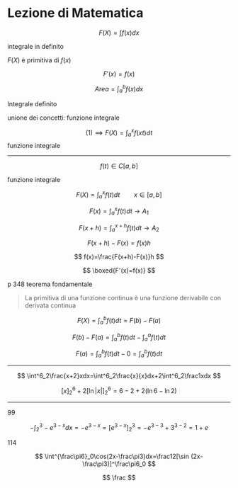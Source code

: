 # Lezione di Matematica


$$
F(X)=\int f(x)dx
$$

integrale in definito

$F(X)$ è primitiva di $f(x)$


$$
F'(x)=f(x)
$$


$$
Area = \int^b_af(x)dx
$$

Integrale definito



unione dei concetti: funzione integrale



$$
(1)\implies F(X)=\int^x_af(xt)dt
$$
funzione integrale


---

$$
f(t)\in C[a,b]
$$

funzione integrale

$$
F(X)=\int^x_af(t)dt\qquad x\in[a,b]
$$


$$
F(x)=\int^x_af(t)dt\to A_1
$$

$$
F(x+h)=\int^{x+h}_af(t)dt\to A_2
$$


$$
F(x+h)-F(x)=f(x)h
$$


$$
f(x)=\frac{F(x+h)-F(x)}h
$$

$$
\boxed{F'(x)=f(x)}
$$




p 348 teorema fondamentale


> La primitiva di una funzione continua è una funzione derivabile con derivata continua 


$$
F(X)=\int^b_af(t)dt = F(b)- F(a)
$$


$$
F(b)-F(a)=\int^b_af(t)dt-\int^a_af(t)dt
$$

$$
F(a)=\int^b_af(t)dt-0=\int^b_af(t)dt
$$

---


$$
\int^6_2\frac{x+2}xdx=\int^6_2\frac{x}{x}dx+2\int^6_2\frac1xdx
$$


$$
[x]^6_2+2[\ln |x|]^6_2=6-2+2(\ln 6- \ln 2)
$$


---

99

$$
-\int^3_2-e^{3-x}dx=-e^{3-x}=[e^{3-x}]^3_2=-e^{3-3}+3^{3-2}=1+e
$$


114


$$
\int^{\frac\pi6}_0\cos(2x-\frac\pi3)dx=\frac12[\sin (2x-\frac\pi3)]^\frac\pi6_0
$$

$$
\frac
$$

<!--stackedit_data:
eyJoaXN0b3J5IjpbODM4NzE0MDYsOTU3NDc5MjksNDI4NTE5NT
AyLDExMzA3NTE0NTgsLTczNDMzNzc4MSwtMjg1NzcxNTk4LDk2
NTgwNTc2NiwtNTk2MzczNDUsOTQzNjUxNjA3LDczMjQyNzUxMV
19
-->